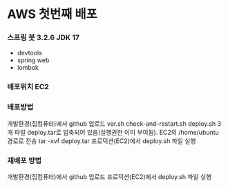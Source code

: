 # AWS 첫번째 배포

### 스프링 붓 3.2.6 JDK 17
- devtools
- spring web
- lombok
### 배포위치 EC2

### 배포방법
개발환경(집컴퓨터)에서 github 업로드
var.sh check-and-restart.sh deploy.sh 3개 파일 deploy.tar로 압축되어 있음(실행권한 이미 부여됨).
EC2의 /home/ubuntu 경로로 전송
tar -xvf deploy.tar
프로덕션(EC2)에서 deploy.sh 파일 실행

### 재배포 방법
개발환경(집컴퓨터)에서 github 업로드
프로덕션(EC2)에서 deploy.sh 파일 실행